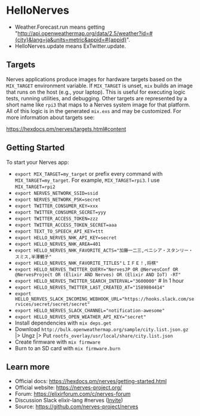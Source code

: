 # HelloNerves

- Weather.Forecast.run means getting "http://api.openweathermap.org/data/2.5/weather?id=#{city}&lang=ja&units=metric&appid=#{appid}".
- HelloNerves.update means ExTwitter.update.

## Targets

Nerves applications produce images for hardware targets based on the
`MIX_TARGET` environment variable. If `MIX_TARGET` is unset, `mix` builds an
image that runs on the host (e.g., your laptop). This is useful for executing
logic tests, running utilities, and debugging. Other targets are represented by
a short name like `rpi3` that maps to a Nerves system image for that platform.
All of this logic is in the generated `mix.exs` and may be customized. For more
information about targets see:

https://hexdocs.pm/nerves/targets.html#content

## Getting Started

To start your Nerves app:
  * `export MIX_TARGET=my_target` or prefix every command with
    `MIX_TARGET=my_target`. For example, `MIX_TARGET=rpi3`.
    I use `MIX_TARGET=rpi2`
  * `export NERVES_NETWORK_SSID=ssid`
  * `export NERVES_NETWORK_PSK=secret`
  * `export TWITTER_CONSUMER_KEY=xxx`
  * `export TWITTER_CONSUMER_SECRET=yyy`
  * `export TWITTER_ACCESS_TOKEN=zzz`
  * `export TWITTER_ACCESS_TOKEN_SECRET=aaa`
  * `export TEXT_TO_SPEECH_API_KEY=ttt`
  * `export HELLO_NERVES_NHK_API_KEY=secret`
  * `export HELLO_NERVES_NHK_AREA=401`
  * `export HELLO_NERVES_NHK_FAVORITE_ACTS="加藤一二三,ベニシア・スタンリー・スミス,半澤鶴子"`
  * `export HELLO_NERVES_NHK_FAVORITE_TITLES"ＬＩＦＥ！,将棋"`
  * `export HELLO_NERVES_TWITTER_QUERY="NervesJP OR @NervesConf OR @NervesProject OR (Elixir AND Nerves) OR (Elixir AND IoT) -RT"`
  * `export HELLO_NERVES_TWITTER_SEARCH_INTERVAL="3600000"` # In 1 hour
  * `export HELLO_NERVES_TWITTER_LAST_CREATED_AT="1589804414"`
  * `export HELLO_NERVES_SLACK_INCOMING_WEBHOOK_URL="https://hooks.slack.com/services/secret/secret/secret"`
  * `export HELLO_NERVES_SLACK_CHANNEL="notification-awesome"`
  * `export HELLO_NERVES_OPEN_WEATHER_API_KEY="secret"`
  * Install dependencies with `mix deps.get`
  * Download `http://bulk.openweathermap.org/sample/city.list.json.gz` |> Ungz |> Put `rootfs_overlay/usr/local/share/city.list.json`
  * Create firmware with `mix firmware`
  * Burn to an SD card with `mix firmware.burn`

## Learn more

  * Official docs: https://hexdocs.pm/nerves/getting-started.html
  * Official website: https://nerves-project.org/
  * Forum: https://elixirforum.com/c/nerves-forum
  * Discussion Slack elixir-lang #nerves ([Invite](https://elixir-slackin.herokuapp.com/))
  * Source: https://github.com/nerves-project/nerves
